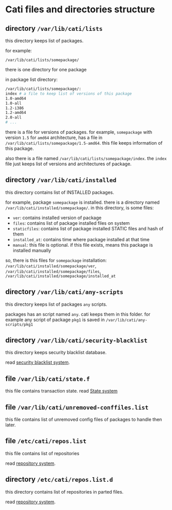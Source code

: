 # Cati files and directories structure

## directory `/var/lib/cati/lists`

this directory keeps list of packages.

for example:

```
/var/lib/cati/lists/somepackage/
```

there is one directory for one package

in package list directory:

```bash
/var/lib/cati/lists/somepackage/:
index # a file to keep list of versions of this package
1.0-amd64
1.0-all
1.2-i386
1.2-amd64
2.0-all
# ...
```

there is a file for versions of packages.
for example, `somepackage` with version `1.5` for `amd64` architecture, has a file in
`/var/lib/cati/lists/somepackage/1.5-amd64`. this file keeps information of this package.

also there is a file named `/var/lib/cati/lists/somepackage/index`.
the `index` file just keeps list of versions and architectures of package.

## directory `/var/lib/cati/installed`
this directory contains list of INSTALLED packages.

for example, package `somepackage` is installed. there is a directory named `/var/lib/cati/installed/somepackage/`.
in this directory, is some files:
- `ver`: contains installed version of package
- `files`: contains list of package installed files on system
- `staticfiles`: contains list of package installed STATIC files and hash of them
- `installed_at`: contains time where package installed at that time
- `manual`: this file is optional. if this file exists, means this package is installed manually

so, there is this files for `somepackage` installation: `/var/lib/cati/installed/somepackage/ver`, `/var/lib/cati/installed/somepackage/files`, `/var/lib/cati/installed/somepackage/installed_at`

## directory `/var/lib/cati/any-scripts`
this directory keeps list of packages `any` scripts.

packages has an script named `any`. cati keeps them in this folder.
for example any script of package `pkg1` is saved in `/var/lib/cati/any-scripts/pkg1`

## directory `/var/lib/cati/security-blacklist`
this directory keeps security blacklist database.

read [security blacklist system](/doc/security-blacklist.md).

## file `/var/lib/cati/state.f`
this file contains transaction state.
read [State system](/doc/developer/state-system.md)

## file `/var/lib/cati/unremoved-conffiles.list`
this file contains list of unremoved config files of packages to handle then later.

## file `/etc/cati/repos.list`
this file contains list of repositories

read [repository system](/doc/repositories.md).

## directory `/etc/cati/repos.list.d`
this directory contains list of repositories in parted files.

read [repository system](/doc/repositories.md).
